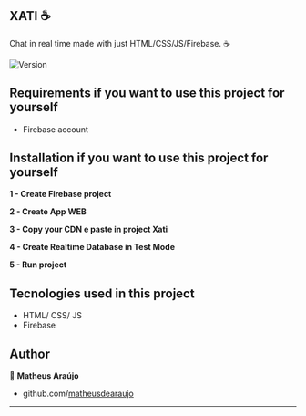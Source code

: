 XATI :coffee:
------------
Chat in real time made with just HTML/CSS/JS/Firebase. :coffee:

<p>
  <img alt="Version" src="https://img.shields.io/badge/version-1.0-blue.svg?cacheSeconds=2592000" />
</p>


Requirements if you want to use this project for yourself
------------
 - Firebase account
 
 Installation if you want to use this project for yourself
 ------------
 
 **1 - Create Firebase project**
 
 **2 - Create App WEB**
 
 **3 - Copy your CDN e paste in project Xati**
 
 **4 - Create Realtime Database in Test Mode**
 
 **5 - Run project**


Tecnologies used in this project
------------
- HTML/ CSS/ JS
- Firebase

Author
------------

👤 **Matheus Araújo**

* github.com/[matheusdearaujo](https://github.com/matheusdearaujo)

***


